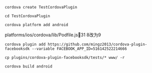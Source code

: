 `cordova create TestCordovaPlugin`

`cd TestCordovaPlugin`

`cordova platform add android`



platforms/ios/cordova/lib/Podfile.js:100:31 8改为9


`cordova plugin add https://github.com/mingz2013/cordova-plugin-facebooksdk --variable FACEBOOK_APP_ID=516142522214666`





`cp plugins/cordova-plugin-facebooksdk/tests/* www/ -r`


`cordova build android`


